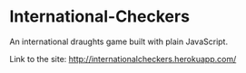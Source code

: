 # International-Checkers
An international draughts game built with plain JavaScript.

Link to the site: http://internationalcheckers.herokuapp.com/
